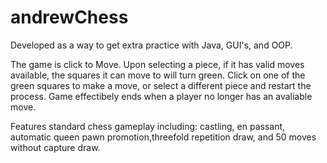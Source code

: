 # andrewChess
Developed as a way to get extra practice with Java, GUI's, and OOP.   

The game is click to Move. Upon selecting a piece, if it has valid moves available, the squares it can move to will turn green. Click on one of the green squares to make a move, or select a different piece and restart the process. Game effectibely ends when a player no longer has an avaliable move.

Features standard chess gameplay including: castling, en passant, automatic queen pawn promotion,threefold repetition draw, and 50 moves without capture draw.

